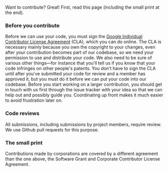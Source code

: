 Want to contribute?  Great!  First, read this page (including the small print
at the end).

### Before you contribute

Before we can use your code, you must sign the
[Google Individual Contributor License Agreement](https://developers.google.com/open-source/cla/individual?csw=1)
(CLA), which you can do online.  The CLA is necessary mainly because you own
the copyright to your changes, even after your contribution becomes part of our
codebase, so we need your permission to use and distribute your code.  We also
need to be sure of various other things—for instance that you'll tell us if you
know that your code infringes on other people's patents.  You don't have to
sign the CLA until after you've submitted your code for review and a member has
approved it, but you must do it before we can put your code into our codebase.
Before you start working on a larger contribution, you should get in touch with
us first through the issue tracker with your idea so that we can help out and
possibly guide you.  Coordinating up front makes it much easier to avoid
frustration later on.

### Code reviews

All submissions, including submissions by project members, require review.  We
use Github pull requests for this purpose.

### The small print

Contributions made by corporations are covered by a different agreement than
the one above, the Software Grant and Corporate Contributor License Agreement.
